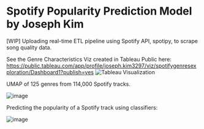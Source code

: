 # Spotify Popularity Prediction Model by Joseph Kim 
[WIP] Uploading real-time ETL pipeline using Spotify API, spotipy, to scrape song quality data.

See the Genre Characteristics Viz created in Tableau Public here: https://public.tableau.com/app/profile/joseph.kim3297/viz/spotifygenresexploration/Dashboard1?publish=yes
![Tableau Visualization](https://github.com/joseph-kim-cs/Spotify-Popularity-Prediction-Model/assets/112025275/f8822bab-cc88-4624-b604-f2dfaeaa5bfc)

UMAP of 125 genres from 114,000 Spotify tracks. 

![image](https://github.com/joseph-kim-cs/Spotify-Popularity-Prediction-Model/assets/112025275/93d18071-b2cc-4451-a9e4-12042739b1e4)

Predicting the popularity of a Spotify track using classifiers: 

![image](https://github.com/user-attachments/assets/2da5a452-7975-452e-928f-048c3623d154)

